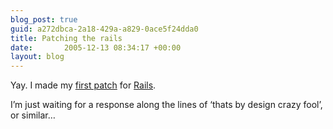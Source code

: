 ```yaml
---
blog_post: true
guid: a272dbca-2a18-429a-a829-0ace5f24dda0
title: Patching the rails
date:       2005-12-13 08:34:17 +00:00
layout: blog
---
```


Yay. I made my [first patch](http://dev.rubyonrails.org/ticket/3189) for
[Rails](http://www.rubyonrails.com).

I’m just waiting for a response along the lines of ‘thats by design
crazy fool’, or similar…
